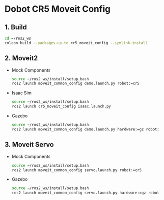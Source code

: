 # Dobot CR5 Moveit Config

## 1. Build
```bash
cd ~/ros2_ws
colcon build --packages-up-to cr5_moveit_config --symlink-install
```

## 2. Moveit2
* Mock Components
    ```bash
    source ~/ros2_ws/install/setup.bash
    ros2 launch moveit_common_config demo.launch.py robot:=cr5
    ```
* Isaac Sim
    ```bash
    source ~/ros2_ws/install/setup.bash
    ros2 launch cr5_moveit_config isaac.launch.py
    ```
* Gazebo
    ```bash
    source ~/ros2_ws/install/setup.bash
    ros2 launch moveit_common_config demo.launch.py hardware:=gz robot:=cr5 world:=warehouse
    ```

## 3. Moveit Servo
* Mock Components
    ```bash
    source ~/ros2_ws/install/setup.bash
    ros2 launch moveit_common_config servo.launch.py robot:=cr5 
    ```
* Gazebo
    ```bash
    source ~/ros2_ws/install/setup.bash
    ros2 launch moveit_common_config servo.launch.py hardware:=gz robot:=cr5 world:=warehouse
    ```